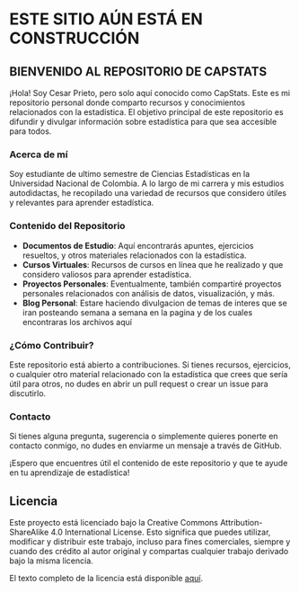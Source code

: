 # ESTE SITIO AÚN ESTÁ EN CONSTRUCCIÓN

## BIENVENIDO AL REPOSITORIO DE CAPSTATS

¡Hola! Soy Cesar Prieto, pero solo aquí conocido como CapStats. Este es mi repositorio personal donde comparto recursos y conocimientos relacionados con la estadística. El objetivo principal de este repositorio es difundir y divulgar información sobre estadística para que sea accesible para todos.

### Acerca de mí

Soy estudiante de ultimo semestre de Ciencias Estadísticas en la Universidad Nacional de Colombia. A lo largo de mi carrera y mis estudios autodidactas, he recopilado una variedad de recursos que considero útiles y relevantes para aprender estadística.

### Contenido del Repositorio

- **Documentos de Estudio**: Aquí encontrarás apuntes, ejercicios resueltos, y otros materiales relacionados con la estadística.
- **Cursos Virtuales**: Recursos de cursos en línea que he realizado y que considero valiosos para aprender estadística.
- **Proyectos Personales**: Eventualmente, también compartiré proyectos personales relacionados con análisis de datos, visualización, y más.
- **Blog Personal**: Estare haciendo divulgacion de temas de interes que se iran posteando semana a semana en la pagina y de los cuales encontraras los archivos aquí
  
### ¿Cómo Contribuir?

Este repositorio está abierto a contribuciones. Si tienes recursos, ejercicios, o cualquier otro material relacionado con la estadística que crees que sería útil para otros, no dudes en abrir un pull request o crear un issue para discutirlo.

### Contacto

Si tienes alguna pregunta, sugerencia o simplemente quieres ponerte en contacto conmigo, no dudes en enviarme un mensaje a través de GitHub.

¡Espero que encuentres útil el contenido de este repositorio y que te ayude en tu aprendizaje de estadística!

## Licencia

Este proyecto está licenciado bajo la Creative Commons Attribution-ShareAlike 4.0 International License. Esto significa que puedes utilizar, modificar y distribuir este trabajo, incluso para fines comerciales, siempre y cuando des crédito al autor original y compartas cualquier trabajo derivado bajo la misma licencia.

El texto completo de la licencia está disponible [aquí](https://creativecommons.org/licenses/by-sa/4.0/legalcode.txt).
